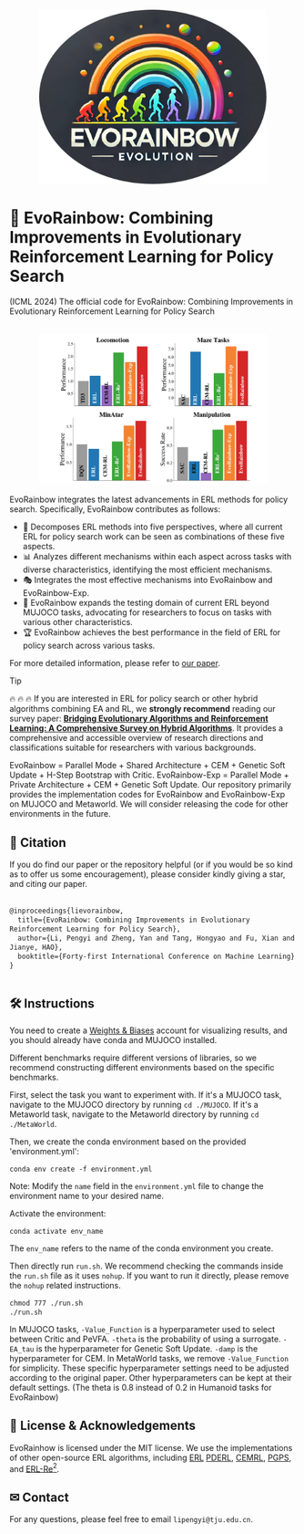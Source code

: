 <p align="center">
    <br>
    <img src="Figure/EvoRainbow.png" width="400"/>
    <br>
<p>
  
# 🌈 EvoRainbow: Combining Improvements in Evolutionary Reinforcement Learning for Policy Search
(ICML 2024) The official code for EvoRainbow: Combining Improvements in Evolutionary Reinforcement Learning for Policy Search

<p align="center">
    <br>
    <img src="Figure/Overall.jpg", width="400"/>
    <br>
<p>

EvoRainbow integrates the latest advancements in ERL methods for policy search. Specifically, EvoRainbow contributes as follows:

- :trident: Decomposes ERL methods into five perspectives, where all current ERL for policy search work can be seen as combinations of these five aspects.
- :bar_chart: Analyzes different mechanisms within each aspect across tasks with diverse characteristics, identifying the most efficient mechanisms.
- :performing_arts: Integrates the most effective mechanisms into EvoRainbow and EvoRainbow-Exp.
- :key: EvoRainbow expands the testing domain of current ERL beyond MUJOCO tasks, advocating for researchers to focus on tasks with various other characteristics.
- :trophy: EvoRainbow achieves the best performance in the field of ERL for policy search across various tasks.

For more detailed information, please refer to [our paper](https://openreview.net/forum?id=75Hes6Zse4).

> [!TIP]
> 🔥 🔥 🔥 If you are interested in ERL for policy search or other hybrid algorithms combining EA and RL, we **strongly recommend** reading our survey paper: **[Bridging Evolutionary Algorithms and Reinforcement Learning: A Comprehensive Survey on Hybrid Algorithms](https://arxiv.org/abs/2401.11963)**. It provides a comprehensive and accessible overview of research directions and classifications suitable for researchers with various backgrounds.


EvoRainbow = Parallel Mode + Shared Architecture + CEM + Genetic Soft Update + H-Step Bootstrap with Critic. 
EvoRainbow-Exp = Parallel Mode + Private Architecture + CEM + Genetic Soft Update.
Our repository primarily provides the implementation codes for EvoRainbow and EvoRainbow-Exp on MUJOCO and Metaworld. We will consider releasing the code for other environments in the future.



## 🙏 Citation

If you do find our paper or the repository helpful (or if you would be so kind as to offer us some encouragement), please consider kindly giving a star, and citing our paper.
```

@inproceedings{lievorainbow,
  title={EvoRainbow: Combining Improvements in Evolutionary Reinforcement Learning for Policy Search},
  author={Li, Pengyi and Zheng, Yan and Tang, Hongyao and Fu, Xian and Jianye, HAO},
  booktitle={Forty-first International Conference on Machine Learning}
}


```


## 🛠️ Instructions


You need to create a [Weights & Biases](https://wandb.ai) account for visualizing results, and you should already have conda and MUJOCO installed.

Different benchmarks require different versions of libraries, so we recommend constructing different environments based on the specific benchmarks.

First, select the task you want to experiment with. If it's a MUJOCO task, navigate to the MUJOCO directory by running `cd ./MUJOCO`. If it's a Metaworld task, navigate to the Metaworld directory by running `cd ./MetaWorld`.

Then, we create the conda environment based on the provided 'environment.yml':

```
conda env create -f environment.yml
```

Note: Modify the `name` field in the `environment.yml` file to change the environment name to your desired name.

Activate the environment:

```
conda activate env_name
```

The `env_name` refers to the name of the conda environment you create.

Then directly run `run.sh`. We recommend checking the commands inside the `run.sh` file as it uses `nohup`. If you want to run it directly, please remove the `nohup` related instructions.
```
chmod 777 ./run.sh
./run.sh
```

In MUJOCO tasks, `-Value_Function` is a hyperparameter used to select between Critic and PeVFA. `-theta` is the probability of using a surrogate. `-EA_tau` is the hyperparameter for Genetic Soft Update. `-damp` is the hyperparameter for CEM. In MetaWorld tasks, we remove `-Value_Function` for simplicity. These specific hyperparameter settings need to be adjusted according to the original paper. Other hyperparameters can be kept at their default settings. (The theta is 0.8 instead of 0.2 in Humanoid tasks for EvoRainbow)



## :beginner: License & Acknowledgements

EvoRainhow is licensed under the MIT license. We use the implementations of other open-source ERL algorithms, including [ERL](https://github.com/ShawK91/Evolutionary-Reinforcement-Learning)
[PDERL](https://github.com/crisbodnar/pderl), [CEMRL](https://github.com/apourchot/CEM-RL), [PGPS](https://github.com/NamKim88/PGPS), and [ERL-Re$^2$](https://github.com/yeshenpy/ERL-Re2).

## ✉ Contact

For any questions, please feel free to email `lipengyi@tju.edu.cn`.


